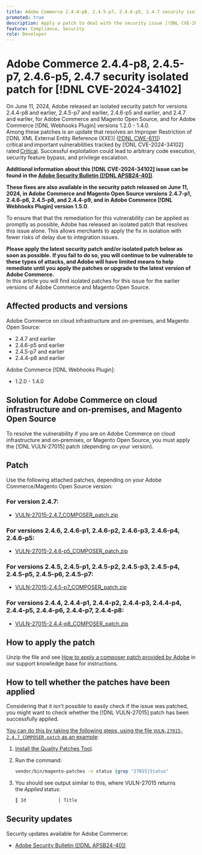 ```yaml
---
title: Adobe Commerce 2.4.4-p8, 2.4.5-p7, 2.4.6-p5, 2.4.7 security isolated patch for [!DNL CVE-2024-34102]
promoted: true
description: Apply a patch to deal with the security issue [!DNL CVE-2024-34102] for Adobe Commerce 2.4.4-p8, 2.4.5-p7, 2.4.6-p5, 2.4.7 and earlier versions, and for Adobe Commerce [!DNL Webhooks Plugin] versions 1.2.0 - 1.4.0.
feature: Compliance, Security
role: Developer
---
```

# Adobe Commerce 2.4.4-p8, 2.4.5-p7, 2.4.6-p5, 2.4.7 security isolated patch for [!DNL CVE-2024-34102]

On June 11, 2024, Adobe released an isolated security patch for versions 2.4.4-p8 and earlier, 2.4.5-p7 and earlier, 2.4.6-p5 and earlier, and 2.4.7 and earlier, for Adobe Commerce and Magento Open Source, and for Adobe Commerce [!DNL Webhooks Plugin] versions 1.2.0 - 1.4.0.<br>
Among these patches is an update that resolves an Improper Restriction of [!DNL XML External Entity Reference (XXE)] ([[!DNL CWE-611]](https://cwe.mitre.org/data/definitions/611.html)) critical and important vulnerabilities tracked by [!DNL CVE-2024-34102] rated [Critical](https://helpx.adobe.com/security/severity-ratings.html).
Successful exploitation could lead to arbitrary code execution, security feature bypass, and privilege escalation.

**Additional information about this [!DNL CVE-2024-34102] issue can be found in the [Adobe Security Bulletin ([!DNL APSB24-40])](https://helpx.adobe.com/security/products/magento/apsb24-40.html)**.

**These fixes are also available in the security patch released on June 11, 2024, in Adobe Commerce and Magento Open Source versions 2.4.7-p1, 2.4.6-p6, 2.4.5-p8, and 2.4.4-p9, and in Adobe Commerce [!DNL Webhooks Plugin] version 1.5.0**.

To ensure that that the remediation for this vulnerability can be applied as promptly as possible, Adobe has released an isolated patch that resolves this issue alone. This allows merchants to apply the fix in isolation with fewer risks of delay due to integration issues. 

**Please apply the latest security patch and/or isolated patch below as soon as possible.**
**If you fail to do so, you will continue to be vulnerable to these types of attacks, and Adobe will have limited means to help remediate until you apply the patches or upgrade to the latest version of Adobe Commerce.**<br>
In this article you will find isolated patches for this issue for the earlier versions of Adobe Commerce and Magento Open Source. 
 
## Affected products and versions

Adobe Commerce on cloud infrastructure and on-premises, and Magento Open Source:

* 2.4.7 and earlier
* 2.4.6-p5 and earlier
* 2.4.5-p7 and earlier
* 2.4.4-p8 and earlier

Adobe Commerce [!DNL Webhooks Plugin]: 

* 1.2.0 - 1.4.0

## Solution for Adobe Commerce on cloud infrastructure and on-premises, and Magento Open Source 

To resolve the vulnerability if you are on Adobe Commerce on cloud infrastructure and on-premises, or Magento Open Source, you must apply the [!DNL VULN-27015] patch (depending on your version).

## Patch

Use the following attached patches, depending on your Adobe Commerce/Magento Open Source version:

### For version 2.4.7:

* [VULN-27015-2.4.7_COMPOSER_patch.zip](assets/VULN-27015-2.4.7_COMPOSER_patch.zip)

### For versions 2.4.6, 2.4.6-p1, 2.4.6-p2, 2.4.6-p3, 2.4.6-p4, 2.4.6-p5:

* [VULN-27015-2.4.6-p5_COMPOSER_patch.zip](assets/VULN-27015-2.4.6-p5_COMPOSER_patch.zip)

### For versions 2.4.5, 2.4.5-p1, 2.4.5-p2, 2.4.5-p3, 2.4.5-p4, 2.4.5-p5, 2.4.5-p6, 2.4.5-p7:

* [VULN-27015-2.4.5-p7_COMPOSER_patch.zip](assets/VULN-27015-2.4.5-p7_COMPOSER_patch.zip)

### For versions 2.4.4, 2.4.4-p1, 2.4.4-p2, 2.4.4-p3, 2.4.4-p4, 2.4.4-p5, 2.4.4-p6, 2.4.4-p7, 2.4.4-p8:

* [VULN-27015-2.4.4-p8_COMPOSER_patch.zip](assets/VULN-27015-2.4.4-p8_COMPOSER_patch.zip)


## How to apply the patch

Unzip the file and see [How to apply a composer patch provided by Adobe](https://experienceleague.adobe.com/docs/commerce-knowledge-base/kb/how-to/how-to-apply-a-composer-patch-provided-by-magento.html) in our support knowledge base for instructions.

## How to tell whether the patches have been applied 

Considering that it isn't possible to easily check if the issue was patched, you might want to check whether the [!DNL VULN-27015] patch has been successfully applied. 

<u>You can do this by taking the following steps, using the file `VULN-27015-2.4.7_COMPOSER.patch` as an example</u>:

1. [Install the Quality Patches Tool](https://experienceleague.adobe.com/docs/commerce-operations/tools/quality-patches-tool/usage.html).
1. Run the command:

    ```bash
    vendor/bin/magento-patches -n status |grep "27015|Status"
    ```

1. You should see output similar to this, where VULN-27015 returns the *Applied* status:

    ```bash
    ║ Id            │ Title                                                        │ Category        │ Origin                 │ Status      │ Details                                          ║ ║ N/A           │ ../m2-hotfixes/VULN-27015-2.4.7_COMPOSER_patch.patch      │ Other           │ Local                  │ Applied     │ Patch type: Custom                                
    ```

## Security updates

Security updates available for Adobe Commerce:

* [Adobe Security Bulletin ([!DNL APSB24-40])](https://helpx.adobe.com/security/products/magento/apsb24-40.html)
